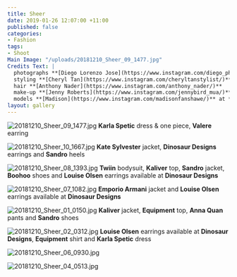 ```yaml
---
title: Sheer
date: 2019-01-26 12:07:00 +11:00
published: false
categories:
- Fashion
tags:
- Shoot
Main Image: "/uploads/20181210_Sheer_09_1477.jpg"
Credits Text: |
  photographs **[Diego Lorenzo Jose](https://www.instagram.com/diego_photos/)**
  styling **[Cheryl Tan](https://www.instagram.com/cheryltanstylist/)**
  hair **[Anthony Nader](https://www.instagram.com/anthony_nader/)**
  make-up **[Jenny Roberts](https://www.instagram.com/jennybird_mua/)**
  models **[Madison](https://www.instagram.com/madisonfanshawe/)** at **[IMG](https://www.instagram.com/imgmodels/)** **[Gabriela](https://www.instagram.com/gabifbaettig/)** at **[Priscillas](https://www.instagram.com/priscillasmodels/)**
layout: gallery
---
```


![20181210_Sheer_09_1477.jpg](/uploads/20181210_Sheer_09_1477.jpg)
**Karla Spetic** dress & one piece, **Valere** earring

![20181210_Sheer_10_1667.jpg](/uploads/20181210_Sheer_10_1667.jpg)
**Kate Sylvester** jacket, **Dinosaur Designs** earrings and **Sandro** heels

![20181210_Sheer_08_1393.jpg](/uploads/20181210_Sheer_08_1393.jpg)
**Twiin** bodysuit, **Kaliver** top, **Sandro** jacket, **Boohoo** shoes and **Louise Olsen** earrings available at **Dinosaur Designs**

![20181210_Sheer_07_1082.jpg](/uploads/20181210_Sheer_07_1082.jpg)
**Emporio Armani** jacket and **Louise Olsen** earrings available at **Dinosaur Designs**

![20181210_Sheer_01_0150.jpg](/uploads/20181210_Sheer_01_0150.jpg)
**Kaliver** jacket, **Equipment** top, **Anna Quan** pants and **Sandro** shoes

![20181210_Sheer_02_0312.jpg](/uploads/20181210_Sheer_02_0312.jpg)
**Louise Olsen** earrings available at **Dinosaur Designs**, **Equipment** shirt and **Karla Spetic** dress

![20181210_Sheer_06_0930.jpg](/uploads/20181210_Sheer_06_0930.jpg)

![20181210_Sheer_04_0513.jpg](/uploads/20181210_Sheer_04_0513.jpg)
